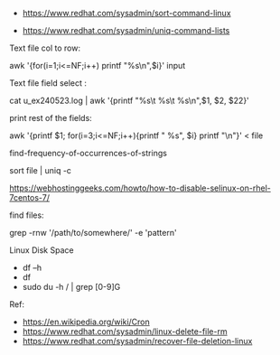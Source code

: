 
- https://www.redhat.com/sysadmin/sort-command-linux

- https://www.redhat.com/sysadmin/uniq-command-lists


Text file col to row: 

awk '{for(i=1;i<=NF;i++) printf "%s\n",$i}' input

Text file field select :

cat u_ex240523.log | awk '{printf "%s\t %s\t %s\n",$1, $2, $22}'

print rest of the fields:

awk '{printf $1;  for(i=3;i<=NF;i++){printf " %s", $i} printf "\n"}' < file

find-frequency-of-occurrences-of-strings

sort file | uniq -c 

https://webhostinggeeks.com/howto/how-to-disable-selinux-on-rhel-7centos-7/

find files: 

grep -rnw '/path/to/somewhere/' -e 'pattern'

Linux Disk Space 
 - df –h
 - df
 - sudo du -h / | grep [0-9]G

Ref:

 - https://en.wikipedia.org/wiki/Cron
 - https://www.redhat.com/sysadmin/linux-delete-file-rm
 - https://www.redhat.com/sysadmin/recover-file-deletion-linux
